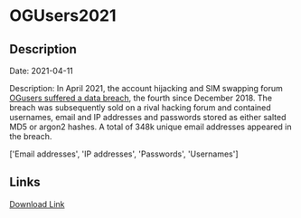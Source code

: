 # OGUsers2021

## Description

Date: 2021-04-11

Description:
In April 2021, the account hijacking and SIM swapping forum <a href="https://www.bleepingcomputer.com/news/security/fourth-times-a-charm-ogusers-hacking-forum-hacked-again/" target="_blank" rel="noopener">OGusers suffered a data breach</a>, the fourth since December 2018. The breach was subsequently sold on a rival hacking forum and contained usernames, email and IP addresses and passwords stored as either salted MD5 or argon2 hashes. A total of 348k unique email addresses appeared in the breach.


['Email addresses', 'IP addresses', 'Passwords', 'Usernames']

## Links

[Download Link](https://link-to.net/1229997/224.6551849333972/dynamic/?r=aHR0cHM6Ly93d3cubWVkaWFmaXJlLmNvbS92aWV3L0NvTlZ2dVhuVUNNNWFwZC9vZ3VzZXJzLmNvbS9maWxl)
